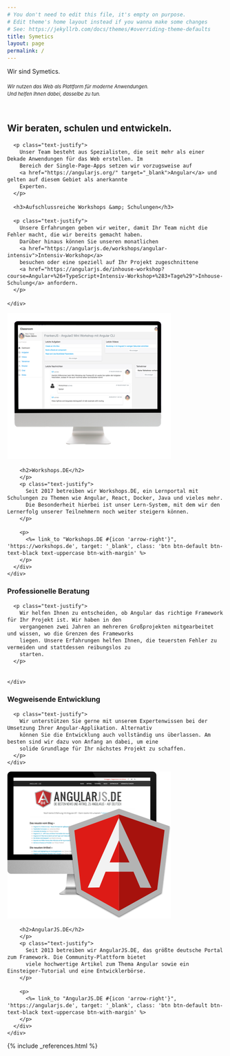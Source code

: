```yaml
---
# You don't need to edit this file, it's empty on purpose.
# Edit theme's home layout instead if you wanna make some changes
# See: https://jekyllrb.com/docs/themes/#overriding-theme-defaults
title: Symetics
layout: page
permalink: /
---
```


<div class="container text-center wallpaper-front container-with-margin">
  <p class="page-title">
    Wir sind Symetics.<br><br>
    <em style="font-size: 0.8em;">
      Wir nutzen das Web als Plattform für moderne Anwendungen.<br>
      Und helfen Ihnen dabei, dasselbe zu tun.
    </em>
  </p>
</div>

<br>



<div class="container container-with-margin">
  <div class="row">
    <div class="col-md-8 col-md-offset-2">
      <h2 class="section-title text-center">
        Wir beraten, schulen und entwickeln.
      </h2>

      <p class="text-justify">
        Unser Team besteht aus Spezialisten, die seit mehr als einer Dekade Anwendungen für das Web erstellen. Im
        Bereich der Single-Page-Apps setzen wir vorzugsweise auf
        <a href="https://angularjs.org/" target="_blank">Angular</a> und gelten auf diesem Gebiet als anerkannte
        Experten.
      </p>

      <h3>Aufschlussreiche Workshops &amp; Schulungen</h3>

      <p class="text-justify">
        Unsere Erfahrungen geben wir weiter, damit Ihr Team nicht die Fehler macht, die wir bereits gemacht haben.
        Darüber hinaus können Sie unseren monatlichen
        <a href="https://angularjs.de/workshops/angular-intensiv">Intensiv-Workshop</a>
        besuchen oder eine speziell auf Ihr Projekt zugeschnittene
        <a href="https://angularjs.de/inhouse-workshop?course=Angular+%26+TypeScript+Intensiv-Workshop+%283+Tage%29">Inhouse-Schulung</a> anfordern.
      </p>

    </div>
  </div>
</div>



<div class="box box-info box-with-background-logo">
  <div class="container container-with-margin">
    <div class="row">
      <div class="col-lg-3 col-lg-offset-2">
        <img class="img-responsive" src="/assets/img/project-workshops.png">
      </div>
      <div class="col-lg-5 col-lg-offset-0">
        <p>

        <h2>Workshops.DE</h2>
        </p>
        <p class="text-justify">
          Seit 2017 betreiben wir Workshops.DE, ein Lernportal mit Schulungen zu Themen wie Angular, React, Docker, Java und vieles mehr.
          Die Besonderheit hierbei ist unser Lern-System, mit dem wir den Lernerfolg unserer Teilnehmern noch weiter steigern können.
        </p>

        <p>
          <%= link_to "Workshops.DE #{icon 'arrow-right'}", 'https://workshops.de', target: '_blank', class: 'btn btn-default btn-text-black text-uppercase btn-with-margin' %>
        </p>
      </div>
    </div>
  </div>
</div>

<div class="container container-with-margin">
  <div class="row">
    <div class="col-md-8 col-md-offset-2">
      <h3>Professionelle Beratung</h3>

      <p class="text-justify">
        Wir helfen Ihnen zu entscheiden, ob Angular das richtige Framework für Ihr Projekt ist. Wir haben in den
        vergangenen zwei Jahren an mehreren Großprojekten mitgearbeitet und wissen, wo die Grenzen des Frameworks
        liegen. Unsere Erfahrungen helfen Ihnen, die teuersten Fehler zu vermeiden und stattdessen reibungslos zu
        starten.
      </p>


    </div>
  </div>
</div>


<div class="container container-with-margin">
  <div class="row">
    <div class="col-md-8 col-md-offset-2">
      <h3>Wegweisende Entwicklung</h3>

      <p class="text-justify">
        Wir unterstützen Sie gerne mit unserem Expertenwissen bei der Umsetzung Ihrer Angular-Applikation. Alternativ
        können Sie die Entwicklung auch vollständig uns überlassen. Am besten sind wir dazu von Anfang an dabei, um eine
        solide Grundlage für Ihr nächstes Projekt zu schaffen.
      </p>
    </div>
  </div>

</div>




<div class="box box-primary box-with-background-logo">
  <div class="container container-with-margin">
    <div class="row">
      <div class="col-lg-3 col-lg-offset-2">
      <img class="img-responsive" src="/assets/img/project-angularjs.png">
      </div>
      <div class="col-lg-5 col-lg-offset-0">

        <h2>AngularJS.DE</h2>
        </p>
        <p class="text-justify">
          Seit 2013 betreiben wir AngularJS.DE, das größte deutsche Portal zum Framework. Die Community-Plattform bietet
          viele hochwertige Artikel zum Thema Angular sowie ein Einsteiger-Tutorial und eine Entwicklerbörse.
        </p>

        <p>
          <%= link_to "AngularJS.DE #{icon 'arrow-right'}", 'https://angularjs.de', target: '_blank', class: 'btn btn-default btn-text-black text-uppercase btn-with-margin' %>
        </p>
      </div>
    </div>
  </div>
</div>

{% include _references.html %}